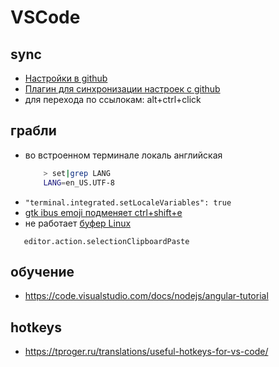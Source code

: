 # VSCode

## sync

 * [Настройки в github](https://gist.github.com/bskydive/8878b3d6d3e679358935d34983d9ffe1)
 * [Плагин для синхронизации настроек с github](https://marketplace.visualstudio.com/items?itemName=Shan.code-settings-sync)
 * для перехода по ссылокам: alt+ctrl+click

## грабли

 * во встроенном терминале локаль английская 
	```bash
		> set|grep LANG
		LANG=en_US.UTF-8
	```
 * 	`"terminal.integrated.setLocaleVariables": true`
 * [gtk ibus emoji подменяет ctrl+shift+e](https://github.com/Microsoft/vscode/issues/48480)
 * не работает [буфер Linux](https://github.com/microsoft/vscode/issues/90297#issuecomment-583779433)
 ```
	editor.action.selectionClipboardPaste
 ```

 ## обучение

  * https://code.visualstudio.com/docs/nodejs/angular-tutorial

## hotkeys

 * https://tproger.ru/translations/useful-hotkeys-for-vs-code/